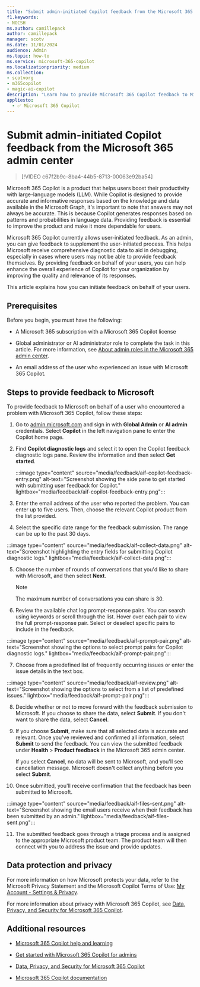 ```yaml
---
title: "Submit admin-initiated Copilot feedback from the Microsoft 365 admin center"
f1.keywords:
- NOCSH
ms.author: camillepack
author: camillepack
manager: scotv
ms.date: 11/01/2024
audience: Admin
ms.topic: how-to
ms.service: microsoft-365-copilot
ms.localizationpriority: medium
ms.collection: 
- scotvorg
- m365copilot
- magic-ai-copilot
description: "Learn how to provide Microsoft 365 Copilot feedback to Microsoft on behalf of your users who encounter issues"
appliesto:
  - ✅ Microsoft 365 Copilot
---
```


# Submit admin-initiated Copilot feedback from the Microsoft 365 admin center

> [!VIDEO c67f2b9c-8ba4-44b5-8713-00063e92ba54]

Microsoft 365 Copilot is a product that helps users boost their productivity with large-language models (LLM). While Copilot is designed to provide accurate and informative responses based on the knowledge and data available in the Microsoft Graph, it's important to note that answers may not always be accurate. This is because Copilot generates responses based on patterns and probabilities in language data. Providing feedback is essential to improve the product and make it more dependable for users.

Microsoft 365 Copilot currently allows user-initiated feedback. As an admin, you can give feedback to supplement the user-initiated process. This helps Microsoft receive comprehensive diagnostic data to aid in debugging, especially in cases where users may not be able to provide feedback themselves. By providing feedback on behalf of your users, you can help enhance the overall experience of Copilot for your organization by improving the quality and relevance of its responses.

This article explains how you can initiate feedback on behalf of your users.

## Prerequisites

Before you begin, you must have the following:

- A Microsoft 365 subscription with a Microsoft 365 Copilot license

- Global administrator or AI administrator role to complete the task in this article. For more information, see [About admin roles in the Microsoft 365 admin center](/microsoft-365/admin/add-users/about-admin-roles).

- An email address of the user who experienced an issue with Microsoft 365 Copilot.

## Steps to provide feedback to Microsoft

To provide feedback to Microsoft on behalf of a user who encountered a problem with Microsoft 365 Copilot, follow these steps:

1. Go to [admin.microsoft.com](https://admin.microsoft.com) and sign in with **Global Admin** or **AI admin** credentials. Select **Copilot** in the left navigation pane to enter the Copilot home page.

2. Find **Copilot diagnostic logs** and select it to open the Copilot feedback diagnostic logs pane. Review the information and then select **Get started**.

   :::image type="content" source="media/feedback/aif-copilot-feedback-entry.png" alt-text="Screenshot showing the side pane to get started with submitting user feedback for Copilot." lightbox="media/feedback/aif-copilot-feedback-entry.png":::

3. Enter the email address of the user who reported the problem. You can enter up to five users. Then, choose the relevant Copilot product from the list provided.

4. Select the specific date range for the feedback submission. The range can be up to the past 30 days.

:::image type="content" source="media/feedback/aif-collect-data.png" alt-text="Screenshot highlighting the entry fields for submitting Copilot diagnostic logs." lightbox="media/feedback/aif-collect-data.png":::

5. Choose the number of rounds of conversations that you'd like to share with Microsoft, and then select **Next**.

   > [!NOTE]
   > The maximum number of conversations you can share is 30.

6. Review the available chat log prompt-response pairs. You can search using keywords or scroll through the list. Hover over each pair to view the full prompt-response pair. Select or deselect specific pairs to include in the feedback.

:::image type="content" source="media/feedback/aif-prompt-pair.png" alt-text="Screenshot showing the options to select prompt pairs for Copilot diagnostic logs." lightbox="media/feedback/aif-prompt-pair.png":::

7. Choose from a predefined list of frequently occurring issues or enter the issue details in the text box.

:::image type="content" source="media/feedback/aif-review.png" alt-text="Screenshot showing the options to select from a list of predefined issues." lightbox="media/feedback/aif-prompt-pair.png":::

8. Decide whether or not to move forward with the feedback submission to Microsoft. If you choose to share the data, select **Submit**. If you don't want to share the data, select **Cancel**.

9. If you choose **Submit**, make sure that all selected data is accurate and relevant. Once you've reviewed and confirmed all information, select **Submit** to send the feedback. You can view the submitted feedback under **Health** > **Product feedback** in the Microsoft 365 admin center.

    If you select **Cancel**, no data will be sent to Microsoft, and you'll see cancellation message. Microsoft doesn't collect anything before you select **Submit**.

10. Once submitted, you'll receive confirmation that the feedback has been submitted to Microsoft.

   :::image type="content" source="media/feedback/aif-files-sent.png" alt-text="Screenshot showing the email users receive when their feedback has been submitted by an admin." lightbox="media/feedback/aif-files-sent.png":::

11. The submitted feedback goes through a triage process and is assigned to the appropriate Microsoft product team. The product team will then connect with you to address the issue and provide updates.

## Data protection and privacy

For more information on how Microsoft protects your data, refer to the Microsoft Privacy Statement and the Microsoft Copilot Terms of Use: [My Account - Settings & Privacy](https://myaccount.microsoft.com/settingsandprivacy/privacy).

For more information about privacy with Microsoft 365 Copilot, see [Data, Privacy, and Security for Microsoft 365 Copilot](microsoft-365-copilot-privacy.md).

## Additional resources

- [Microsoft 365 Copilot help and learning](https://support.microsoft.com/copilot)

- [Get started with Microsoft 365 Copilot for admins](microsoft-365-copilot-setup.md)

- [Data, Privacy, and Security for Microsoft 365 Copilot](microsoft-365-copilot-privacy.md)

- [Microsoft 365 Copilot documentation](/microsoft-365-copilot/)